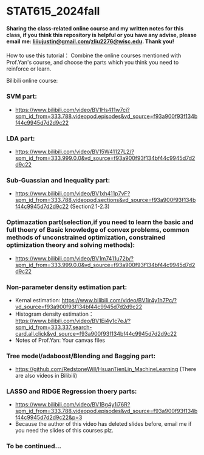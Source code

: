# STAT615_2024fall
#### Sharing the class-related online course and my written notes for this class, if you think this repository is helpful or you have any advise, please email me: liiiujustin@gmail.com/zliu2276@wisc.edu. Thank you!

How to use this tutorial：
Combine the online courses mentioned with Prof.Yan's course, and choose the parts which you think you need to reinforce or learn.

Bilibili online course:
### SVM part: 
  - https://www.bilibili.com/video/BV1Hs411w7ci?spm_id_from=333.788.videopod.episodes&vd_source=f93a900f93f134bf44c9945d7d2d9c22

### LDA part:
  - https://www.bilibili.com/video/BV15W41127L2/?spm_id_from=333.999.0.0&vd_source=f93a900f93f134bf44c9945d7d2d9c22

### Sub-Guassian and Inequality part:
  - https://www.bilibili.com/video/BV1xh411p7vF?spm_id_from=333.788.videopod.sections&vd_source=f93a900f93f134bf44c9945d7d2d9c22 (Section2.1-2.3)

### Optimazation part(selection,if you need to learn the basic and full thoery of Basic knowledge of convex problems, common methods of unconstrained optimization, constrained optimization theory and solving methods):
  - https://www.bilibili.com/video/BV1m7411u72b/?spm_id_from=333.999.0.0&vd_source=f93a900f93f134bf44c9945d7d2d9c22

### Non-parameter density estimation part:
  - Kernal estimation: https://www.bilibili.com/video/BV1ir4y1h7Pc/?vd_source=f93a900f93f134bf44c9945d7d2d9c22
  - Histogram density estimation：https://www.bilibili.com/video/BV1Ei4y1c7eJ/?spm_id_from=333.337.search-card.all.click&vd_source=f93a900f93f134bf44c9945d7d2d9c22
  - Notes of Prof.Yan: Your canvas files

### Tree model/adaboost/Blending and Bagging part:
  - https://github.com/RedstoneWill/HsuanTienLin_MachineLearning (There are also videos in Bilibili)

### LASSO and RIDGE Regression thoery parts:
  - https://www.bilibili.com/video/BV1Bg4y1i76R?spm_id_from=333.788.videopod.episodes&vd_source=f93a900f93f134bf44c9945d7d2d9c22&p=3
  - Because the author of this video has deleted slides before, email me if you need the slides of this courses plz.

### To be continued...
